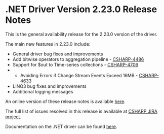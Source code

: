 # .NET Driver Version 2.23.0 Release Notes

This is the general availability release for the 2.23.0 version of the driver.

The main new features in 2.23.0 include:

* General driver bug fixes and improvements
* Add bitwise operators to aggregation pipeline - [CSHARP-4486](https://jira.mongodb.org/browse/CSHARP-4486)
* Support for $out to Time-series collections - [CSHARP-4706](https://jira.mongodb.org/browse/CSHARP-4706)
* + Avoiding Errors if Change Stream Events Exceed 16MB - [CSHARP-4633](https://jira.mongodb.org/browse/CSHARP-4633)
* LINQ3 bug fixes and improvements
* Additional logging messages

An online version of these release notes is available [here](https://github.com/mongodb/mongo-csharp-driver/blob/master/Release%20Notes/Release%20Notes%20v2.23.0.md).

The full list of issues resolved in this release is available at [CSHARP JIRA project](https://jira.mongodb.org/issues/?jql=project%20%3D%20CSHARP%20AND%20fixVersion%20%3D%202.23.0%20ORDER%20BY%20key%20ASC).

Documentation on the .NET driver can be found [here](https://www.mongodb.com/docs/drivers/csharp/v2.23.0/).

